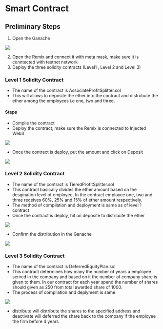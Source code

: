 # Smart Contract 

## Preliminary Steps 

1. Open the Ganache 


![](initganch.jpg)



2. Open the Remix and connect it with meta mask, make sure it is conntected with testnet network
3. Deploy the three solidity contracts (Level1 , Level 2 and Level 3) 

### Level 1 Solidity Contract


- The name of the contract is AssociateProfitSplitter.sol
- This will allows to deposite the ether into the contract and distrubute the ether among the employees i.e one, two and three.


#### Steps 
- Compile the contract
- Deploy the contract, make sure the Remix is connected to Injected Web3

![](Step1Deployment.jpg)

- Once the contract is deploy, put the amount and click on Deposit 

![](Step2Depo.jpg)


### Level 2 Solidity Contract

- The name of the contract is TieredProfitSplitter.sol
- This contract basically divides the ether amount based on the desgination level of employee. In the contract employee one, two and three receives 60%, 25% and 15% of ether amount respectively.
- The method of compilation and deployment is same as of level 1 contract 
- Once the contract is deploy, hit on deposite to distribute the ether

![](stepbdepo2.jpg)
- Confirm the distribution in the Ganache 

![](Ganach2.jpg)

### Level 3 Solidity Contract

- The name of the contract is DeferredEquityPlan.sol
- This contract determines how many the number of years a employee served in the company and based on it the number of company share is given to them. In our contract for each year spend the number of shares should given as 250 from total awarded share of 1000. 
- The process of compilation and deplyment is same

![](step3B.jpg)

- distribute will distribute the shares to the specified address and deactivate will deferred the share back to the company if the employee the firm before 4 years


